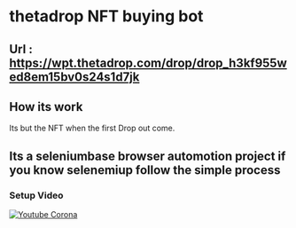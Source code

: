 # thetadrop NFT buying bot
## Url : https://wpt.thetadrop.com/drop/drop_h3kf955wed8em15bv0s24s1d7jk

## How its work
Its but the NFT when the first Drop out come.

## Its a seleniumbase browser automotion project if you know selenemiup follow the simple process

### Setup Video 

[![Youtube Corona](https://user-images.githubusercontent.com/4492335/144695923-55809224-0f2e-4b02-90e2-b671de8d3de6.png)](https://www.youtube.com/watch?v=CDTNr2G2W_0)
